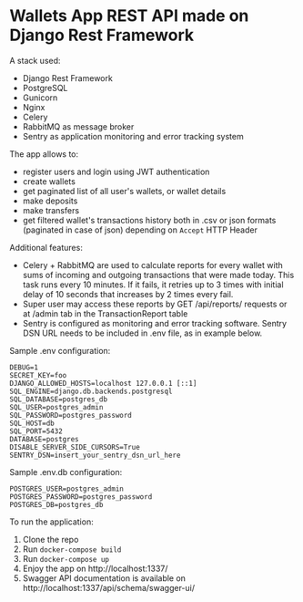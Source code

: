 # Wallets App REST API made on Django Rest Framework

A stack used:
  * Django Rest Framework
  * PostgreSQL
  * Gunicorn
  * Nginx
  * Celery
  * RabbitMQ as message broker
  * Sentry as application monitoring and error tracking system

The app allows to:
  * register users and login using JWT authentication
  * create wallets
  * get paginated list of all user's wallets, or wallet details
  * make deposits
  * make transfers
  * get filtered wallet's transactions history both in .csv or json formats (paginated in case of json) depending on 
   ```Accept``` HTTP Header

Additional features:
  * Celery + RabbitMQ are used to calculate reports for every wallet with sums of incoming and outgoing transactions 
    that were made today. This task runs every 10 minutes. If it fails, it retries up to 3 times with initial delay of
    10 seconds that increases by 2 times every fail.
  * Super user may access these reports by GET /api/reports/ requests or at /admin tab in the TransactionReport table
  * Sentry is configured as monitoring and error tracking software. Sentry DSN URL needs to be included in .env file, 
    as in example below.

Sample .env configuration:
```
DEBUG=1
SECRET_KEY=foo
DJANGO_ALLOWED_HOSTS=localhost 127.0.0.1 [::1]
SQL_ENGINE=django.db.backends.postgresql
SQL_DATABASE=postgres_db
SQL_USER=postgres_admin
SQL_PASSWORD=postgres_password
SQL_HOST=db
SQL_PORT=5432
DATABASE=postgres
DISABLE_SERVER_SIDE_CURSORS=True
SENTRY_DSN=insert_your_sentry_dsn_url_here
```

Sample .env.db configuration:
```
POSTGRES_USER=postgres_admin
POSTGRES_PASSWORD=postgres_password
POSTGRES_DB=postgres_db
```

To run the application:
1. Clone the repo
2. Run ```docker-compose build```
3. Run ```docker-compose up```
4. Enjoy the app on http://localhost:1337/
5. Swagger API documentation is available on http://localhost:1337/api/schema/swagger-ui/